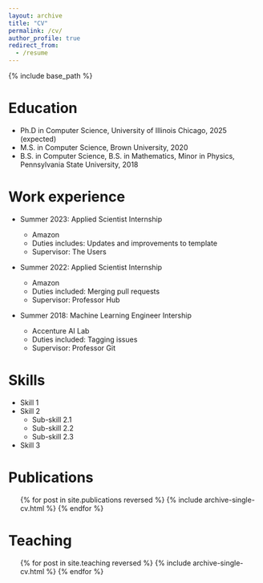 ```yaml
---
layout: archive
title: "CV"
permalink: /cv/
author_profile: true
redirect_from:
  - /resume
---
```


{% include base_path %}

Education
======
* Ph.D in Computer Science, University of Illinois Chicago, 2025 (expected)
* M.S. in Computer Science, Brown University, 2020
* B.S. in Computer Science, B.S. in Mathematics, Minor in Physics, Pennsylvania State University, 2018

Work experience
======
* Summer 2023: Applied Scientist Internship
  * Amazon
  * Duties includes: Updates and improvements to template
  * Supervisor: The Users

* Summer 2022: Applied Scientist Internship
  * Amazon
  * Duties included: Merging pull requests
  * Supervisor: Professor Hub

* Summer 2018: Machine Learning Engineer Intership
  * Accenture AI Lab
  * Duties included: Tagging issues
  * Supervisor: Professor Git
  
Skills
======
* Skill 1
* Skill 2
  * Sub-skill 2.1
  * Sub-skill 2.2
  * Sub-skill 2.3
* Skill 3

Publications
======
  <ul>{% for post in site.publications reversed %}
    {% include archive-single-cv.html %}
  {% endfor %}</ul>
  

Teaching
======
  <ul>{% for post in site.teaching reversed %}
    {% include archive-single-cv.html %}
  {% endfor %}</ul>
  

